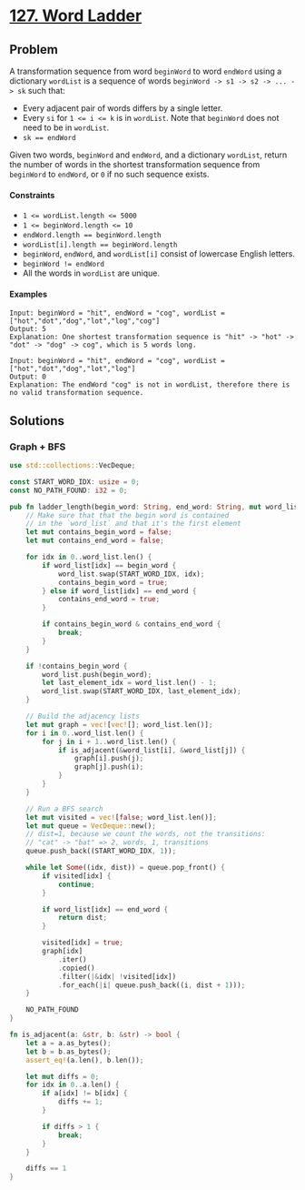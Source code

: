 # [127. Word Ladder](https://leetcode.com/problems/word-ladder/)

## Problem

A transformation sequence from word `beginWord` to word `endWord` using a
dictionary `wordList` is a sequence of
words `beginWord -> s1 -> s2 -> ... -> sk` such that:

* Every adjacent pair of words differs by a single letter.
* Every `si` for `1 <= i <= k` is in `wordList`. Note that `beginWord` does not
  need to be in `wordList`.
* `sk == endWord`

Given two words, `beginWord` and `endWord`, and a dictionary `wordList`, return
the number of words in the shortest transformation sequence from `beginWord`
to `endWord`, or `0` if no such sequence exists.

#### Constraints

* `1 <= wordList.length <= 5000`
* `1 <= beginWord.length <= 10`
* `endWord.length == beginWord.length`
* `wordList[i].length == beginWord.length`
* `beginWord`, `endWord`, and `wordList[i]` consist of lowercase English
  letters.
* `beginWord != endWord`
* All the words in `wordList` are unique.

#### Examples

```text
Input: beginWord = "hit", endWord = "cog", wordList = ["hot","dot","dog","lot","log","cog"]
Output: 5
Explanation: One shortest transformation sequence is "hit" -> "hot" -> "dot" -> "dog" -> cog", which is 5 words long.
```

```text
Input: beginWord = "hit", endWord = "cog", wordList = ["hot","dot","dog","lot","log"]
Output: 0
Explanation: The endWord "cog" is not in wordList, therefore there is no valid transformation sequence.
```

## Solutions

### Graph + BFS

```rust
use std::collections::VecDeque;

const START_WORD_IDX: usize = 0;
const NO_PATH_FOUND: i32 = 0;

pub fn ladder_length(begin_word: String, end_word: String, mut word_list: Vec<String>) -> i32 {
    // Make sure that that the begin word is contained
    // in the `word_list` and that it's the first element
    let mut contains_begin_word = false;
    let mut contains_end_word = false;

    for idx in 0..word_list.len() {
        if word_list[idx] == begin_word {
            word_list.swap(START_WORD_IDX, idx);
            contains_begin_word = true;
        } else if word_list[idx] == end_word {
            contains_end_word = true;
        }

        if contains_begin_word & contains_end_word {
            break;
        }
    }

    if !contains_begin_word {
        word_list.push(begin_word);
        let last_element_idx = word_list.len() - 1;
        word_list.swap(START_WORD_IDX, last_element_idx);
    }

    // Build the adjacency lists
    let mut graph = vec![vec![]; word_list.len()];
    for i in 0..word_list.len() {
        for j in i + 1..word_list.len() {
            if is_adjacent(&word_list[i], &word_list[j]) {
                graph[i].push(j);
                graph[j].push(i);
            }
        }
    }

    // Run a BFS search
    let mut visited = vec![false; word_list.len()];
    let mut queue = VecDeque::new();
    // dist=1, because we count the words, not the transitions:
    // "cat" -> "bat" => 2, words, 1, transitions
    queue.push_back((START_WORD_IDX, 1));

    while let Some((idx, dist)) = queue.pop_front() {
        if visited[idx] {
            continue;
        }

        if word_list[idx] == end_word {
            return dist;
        }

        visited[idx] = true;
        graph[idx]
            .iter()
            .copied()
            .filter(|&idx| !visited[idx])
            .for_each(|i| queue.push_back((i, dist + 1)));
    }

    NO_PATH_FOUND
}

fn is_adjacent(a: &str, b: &str) -> bool {
    let a = a.as_bytes();
    let b = b.as_bytes();
    assert_eq!(a.len(), b.len());

    let mut diffs = 0;
    for idx in 0..a.len() {
        if a[idx] != b[idx] {
            diffs += 1;
        }

        if diffs > 1 {
            break;
        }
    }

    diffs == 1
}
```